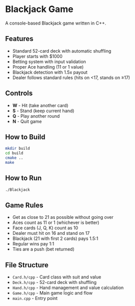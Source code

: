 # Blackjack Game

A console-based Blackjack game written in C++.

## Features

- Standard 52-card deck with automatic shuffling
- Player starts with $1000
- Betting system with input validation
- Proper Ace handling (11 or 1 value)
- Blackjack detection with 1.5x payout
- Dealer follows standard rules (hits on <17, stands on ≥17)

## Controls

- **W** - Hit (take another card)
- **S** - Stand (keep current hand)
- **Q** - Play another round
- **N** - Quit game

## How to Build

```bash
mkdir build
cd build
cmake ..
make
```

## How to Run

```bash
./Blackjack
```

## Game Rules

- Get as close to 21 as possible without going over
- Aces count as 11 or 1 (whichever is better)
- Face cards (J, Q, K) count as 10
- Dealer must hit on 16 and stand on 17
- Blackjack (21 with first 2 cards) pays 1.5:1
- Regular wins pay 1:1
- Ties are a push (bet returned)

## File Structure

- `Card.h/cpp` - Card class with suit and value
- `Deck.h/cpp` - 52-card deck with shuffling
- `Hand.h/cpp` - Hand management and value calculation
- `Game.h/cpp` - Main game logic and flow
- `main.cpp` - Entry point